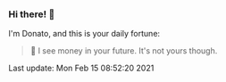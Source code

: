 ### Hi there! 👋 

I'm Donato, and this is your daily fortune:

> 🥠 I see money in your future. It's not yours though.

Last update: Mon Feb 15 08:52:20 2021
